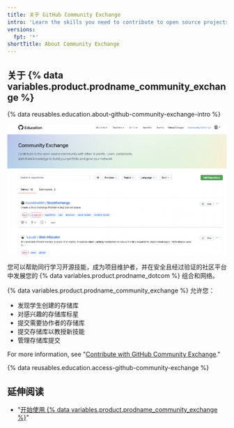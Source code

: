 ```yaml
---
title: 关于 GitHub Community Exchange
intro: 'Learn the skills you need to contribute to open source projects and grow your own portfolio, with {% data variables.product.prodname_community_exchange %}.'
versions:
  fpt: '*'
shortTitle: About Community Exchange
---
```


## 关于 {% data variables.product.prodname_community_exchange %}

{% data reusables.education.about-github-community-exchange-intro %}

![Community Exchange 页面的屏幕截图](/assets/images/help/education/community-exchange-page.png)

您可以帮助同行学习开源技能，成为项目维护者，并在安全且经过验证的社区平台中发展您的 {% data variables.product.prodname_dotcom %} 组合和网络。

{% data variables.product.prodname_community_exchange %} 允许您：
- 发现学生创建的存储库
- 对感兴趣的存储库标星
- 提交需要协作者的存储库
- 提交存储库以教授新技能
- 管理存储库提交

For more information, see "[Contribute with GitHub Community Exchange](/education/contribute-with-github-community-exchange)."

{% data reusables.education.access-github-community-exchange %}

## 延伸阅读

- "[开始使用 {% data variables.product.prodname_community_exchange %}](/education/contribute-with-github-community-exchange/getting-started-with-github-community-exchange)"
